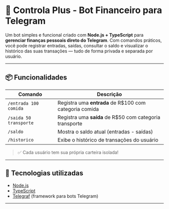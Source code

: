 # 💸 Controla Plus - Bot Financeiro para Telegram

Um bot simples e funcional criado com **Node.js + TypeScript** para **gerenciar finanças pessoais direto do Telegram**. Com comandos práticos, você pode registrar entradas, saídas, consultar o saldo e visualizar o histórico das suas transações — tudo de forma privada e separada por usuário.

---

## 📦 Funcionalidades

| Comando                  | Descrição                                              |
|--------------------------|--------------------------------------------------------|
| `/entrada 100 comida`    | Registra uma **entrada** de R$100 com categoria comida |
| `/saida 50 transporte`   | Registra uma **saída** de R$50 com categoria transporte|
| `/saldo`                 | Mostra o saldo atual (entradas - saídas)              |
| `/historico`             | Exibe o histórico de transações do usuário            |

> ✅ Cada usuário tem sua própria carteira isolada!

---

## 🚀 Tecnologias utilizadas

- [Node.js](https://nodejs.org/)
- [TypeScript](https://www.typescriptlang.org/)
- [Telegraf](https://telegraf.js.org/) (framework para bots Telegram)

---
